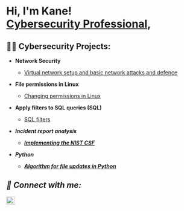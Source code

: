 <h1>Hi, I'm Kane! <br/><a , <a href="https://www.linkedin.com/in/kane-mitchell-27166332a/">Cybersecurity Professional</a>,
  
<h2>👨‍💻 Cybersecurity Projects:</h2>

- <b> Network Security </b>
  - [Virtual network setup and basic network attacks and defence](https://docs.google.com/document/d/1mlTcTMGEVl1Ri6G-dk5IuSn0WJMadCr2yat3H15ehNE/edit)

- <b> File permissions in Linux </b>
  - [Changing permissions in Linux](https://docs.google.com/document/d/1h-LV9HGqNNDGWzhHPSjFhLL9Pno9L3eh6FjMbENPnps/edit)
- <b> Apply filters to SQL queries (SQL)</b>
  - [SQL filters](https://docs.google.com/document/d/1fLROQN2oLAcrKUTM84vjbgP67CjO93sRrvD97zbWA7Y/edit#heading=h.adnh333husy) <b><i>
- <b> Incident report analysis </b>
  - [Implementing the NIST CSF](https://docs.google.com/document/d/1Kt4x7NUsCUwZO-m1-l4Br9OUGAz4ZNELTW39FN6YVjc/edit)
  
 
- <b>Python</b>
  - [Algorithm for file updates in Python](https://docs.google.com/document/d/1JYqI0dWwA0NfKJv0ha1B4QD7NndpCsKTrbbSS6P5CGw/edit#heading=h.dooa9fyvnog2)
  



<h2> 🤳 Connect with me:</h2>


[<img align="left" alt="JoshMadakor | LinkedIn" width="22px" src="https://cdn.jsdelivr.net/npm/simple-icons@v3/icons/linkedin.svg" />][linkedin]



[linkedin]: https://www.linkedin.com/in/kane-mitchell-27166332a/

<!--
**joshmadakor1/joshmadakor1** is a ✨ _special_ ✨ repository because its `README.md` (this file) appears on your GitHub profile.

Here are some ideas to get you started:

- 🔭 I’m currently working on ...
- 🌱 I’m currently learning ...
- 👯 I’m looking to collaborate on ...
- 🤔 I’m looking for help with ...
- 💬 Ask me about ...
- 📫 How to reach me: ...
- 😄 Pronouns: ...
- ⚡ Fun fact: ...
-->
